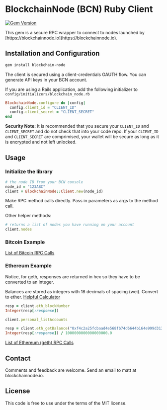 # BlockchainNode (BCN) Ruby Client

[![Gem Version](https://badge.fury.io/rb/blockchain-node.svg)](https://badge.fury.io/rb/blockchain-node)

This gem is a secure RPC wrapper to connect to nodes launched by 
[https://blockchainnode.io](https://blockchainnode.io). 

## Installation and Configuration

```bash
gem install blockchain-node
```

The client is secured using a client-credentials OAUTH flow. You can generate API keys in your BCN account. 

If you are using a Rails application, add the following initializer to `config/initializers/blockchain_node.rb`
 
```ruby
BlockchainNode.configure do |config|
  config.client_id = "CLIENT_ID"
  config.client_secret = "CLIENT_SECRET"
end
```

**Security Note:**
It is recommended that you secure your `CLIENT_ID` and `CLIENT_SECRET` and do not check that into your code repo.
If your `CLIENT_ID` and `CLIENT_SECRET` are comprimised, your wallet will be secure as long as it is
encrypted and not left unlocked.


## Usage

### Initialize the library

```ruby
# the node ID from your BCN console
node_id = "123ABC"
client = BlockchainNode::Client.new(node_id)
```

Make RPC method calls directly. Pass in parameters as args to the method call.

Other helper methods: 

```ruby
# returns a list of nodes you have running on your account
client.nodes
```

### Bitcoin Example


[List of Bitcoin RPC Calls](README-RPC-BTC.md)

### Ethereum Example


Notice, for geth, responses are returned in hex so they have to be converted to an integer.

Balances are stored as integers with 18 decimals of spacing (wei).  Convert to ether.
[Helpful Calculator](https://etherconverter.online/) 

```ruby
resp = client.eth_blockNumber
Integer(resp[:response])

client.personal_listAccounts

resp = client.eth_getBalance("0xf4c2a25fcbaad4e568fb74d6644b164e999d3132", "latest")
Integer(resp[:response]) / 1000000000000000000.0
```

[List of Ethereum (geth) RPC Calls](README-RPC-ETH.md)

## Contact

Comments and feedback are welcome. Send an email to matt at blockchainnode.io.

## License

This code is free to use under the terms of the MIT license.